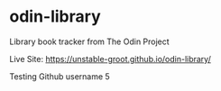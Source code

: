 # odin-library
Library book tracker from The Odin Project

Live Site: https://unstable-groot.github.io/odin-library/

Testing Github username 5

